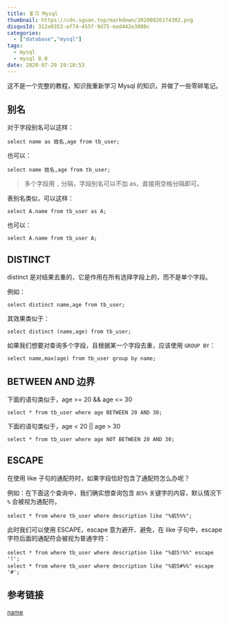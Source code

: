 ```yaml
---
title: 复习 Mysql
thumbnail: https://cdn.sguan.top/markdown/20200826174302.png
disqusId: 312a9353-af74-455f-9d75-ead442e3080c
categories:
  - ["database","mysql"]
tags:
  - mysql
  - mysql 8.0
date: 2020-07-29 19:10:53
---
```


这不是一个完整的教程，知识我重新学习 Mysql 的知识，并做了一些零碎笔记。

<!-- more -->

## 别名

对于字段别名可以这样：

```mysql
select name as 姓名,age from tb_user;
```

也可以：

```mysql
select name 姓名,age from tb_user;
```

> 多个字段用 `,` 分隔，字段别名可以不加 as，直接用空格分隔即可。

表别名类似，可以这样：

```mysql
select A.name from tb_user as A;
```

也可以：

```mysql
select A.name from tb_user A;
```

## DISTINCT

distinct 是对结果去重的，它是作用在所有选择字段上的，而不是单个字段。

例如：

```mysql
select distinct name,age from tb_user;
```

其效果类似于：

```mysql
select distinct (name,age) from tb_user;
```

如果我们想要对查询多个字段，且根据某一个字段去重，应该使用 `GROUP BY`：

```mysql
select name,max(age) from tb_user group by name;
```

## BETWEEN AND 边界

下面的语句类似于，age >= 20 && age <= 30

```mysql
select * from tb_user where age BETWEEN 20 AND 30; 
```

下面的语句类似于，age < 20 || age > 30

```mysql
select * from tb_user where age NOT BETWEEN 20 AND 30; 
```

## ESCAPE

在使用 like 子句的通配符时，如果字段恰好包含了通配符怎么办呢？

例如：在下面这个查询中，我们确实想查询包含 `前5%` 关键字的内容，默认情况下 `%` 会被视为通配符。

```mysql
select * from where tb_user where description like "%前5%%"; 
```

此时我们可以使用 ESCAPE，escape 意为避开、避免，在 like 子句中，escape 字符后面的通配符会被视为普通字符：

```mysql
select * from where tb_user where description like "%前5!%%" escape '!'; 
select * from where tb_user where description like "%前5#%%" escape '#'; 
```

## 参考链接

[name](https://github.com/3ks)